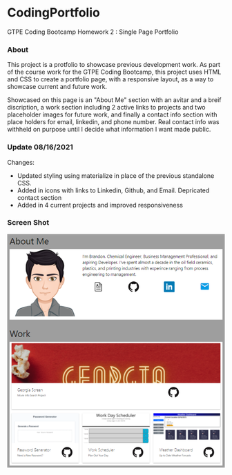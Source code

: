 # CodingPortfolio
GTPE Coding Bootcamp Homework 2 : Single Page Portfolio

### About
This project is a protfolio to showcase previous development work.
As part of the course work for the GTPE Coding Bootcamp, this project uses HTML and CSS to create a portfolio page, with a responsive layout, as a way to showcase current and future work.

Showcased on this page is an "About Me" section with an avitar and a breif discription, a work section including 2 active links to projects and two placeholder images for future work, and finally a contact info section with place holders for email, linkedin, and phone number. Real contact info was withheld on purpose until I decide what information I want made public.

### **Update 08/16/2021**
Changes:
* Updated styling using materialize in place of the previous standalone CSS.
* Added in icons with links to Linkedin, Github, and Email.  Depricated contact section
* Added in 4 current projects and improved responsiveness

### Screen Shot

![image](Assests/Images/ProjectScreenshotV2.png)

